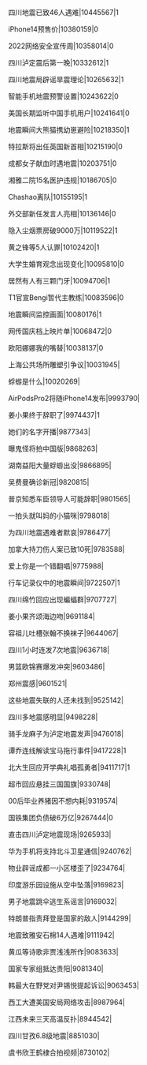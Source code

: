 四川地震已致46人遇难|10445567|1

iPhone14预售价|10380159|0

2022网络安全宣传周|10358014|0

四川泸定震后第一晚|10332612|1

四川地震局辟谣旱震理论|10265632|1

智能手机地震预警设置|10243622|0

美国长期监听中国手机用户|10241641|0

地震瞬间大熊猫携幼崽避险|10218350|1

特拉斯将出任英国新首相|10215190|0

成都女子献血时遇地震|10203751|0

湘雅二院15名医护违规|10186705|0

Chashao离队|10155195|1

外交部新任发言人亮相|10136146|0

隐入尘烟票房破9000万|10119522|1

黄之锋等5人认罪|10102420|1

大学生婚育观念出现变化|10095810|0

居然有人有三颗门牙|10094706|1

T1官宣Bengi暂代主教练|10083596|0

地震瞬间监控画面|10080176|1

网传国庆档上映片单|10068472|0

欧阳娜娜我的嘴替|10038137|0

上海公共场所雕塑引争议|10031945|

蜉蝣是什么|10020269|

AirPodsPro2将随iPhone14发布|9993790|

姜小果终于辞职了|9974437|1

她们的名字开播|9877343|

曝鬼怪将拍中国版|9868263|

湖南益阳大量蜉蝣出没|9866895|

吴费曼确诊新冠|9820815|

普京知悉车臣领导人可能辞职|9801565|

一拍头就叫妈的小猫咪|9798018|

为四川地震遇难者默哀|9786477|

加拿大持刀伤人案已致10死|9783588|

爱上你是一个错翻唱|9775988|

行车记录仪中的地震瞬间|9722507|1

四川绵竹回应出现蝙蝠群|9707727|

姜小果齐颂海边吻|9691184|

容祖儿吐槽张翰不换袜子|9644067|

四川1小时连发7次地震|9636718|

男篮欧锦赛爆发冲突|9603486|

郑州震感|9601521|

这些地震失联的人还未找到|9525142|

四川多地震感明显|9498228|

骑手龙麻子为泸定地震发声|9476018|

谭乔连线解读宝马拖行事件|9417228|1

北大生回应开学典礼唱孤勇者|9411717|1

超市回应悬挂三国国旗|9330748|

00后毕业养猪因不想内耗|9319574|

国铁集团负债破6万亿|9267444|0

直击四川泸定地震现场|9265933|

华为手机将支持北斗卫星通信|9240762|

物业辟谣成都一小区楼歪了|9234764|

印度游乐园设施从空中坠落|9169823|

男子地震跳伞逃生系谣言|9169032|

特朗普指责拜登是国家的敌人|9144299|

地震致雅安石棉14人遇难|9111942|

黄瓜等诗歌非贾浅浅所作|9083633|

国家专家组抵达贵阳|9081340|

韩最大在野党对尹锡悦提起诉讼|9063453|

西工大遭美国安局网络攻击|8987964|

江西未来三天高温反扑|8944542|

四川甘孜6.8级地震|8851030|

虞书欣王鹤棣合拍视频|8730102|

